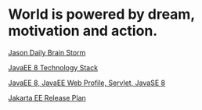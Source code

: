 # World is powered by dream, motivation and action.

[Jason Daily Brain Storm](./git-books/DailyThinking.md)

[JavaEE 8 Technology Stack](./git-books/JavaEE_8.md)

[JavaEE 8, JavaEE Web Profile, Servlet, JavaSE 8](./git-books/JavaEE8_JavaSE8_Servelet_Full.md)

[Jakarta EE Release Plan](./git-books/JakartaEE_Release_Plan.md)